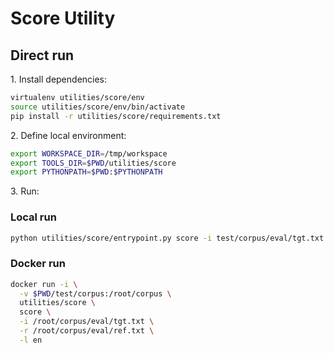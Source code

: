 # Score Utility

## Direct run

1\. Install dependencies:

```bash
virtualenv utilities/score/env
source utilities/score/env/bin/activate
pip install -r utilities/score/requirements.txt
```

2\. Define local environment:

```bash
export WORKSPACE_DIR=/tmp/workspace
export TOOLS_DIR=$PWD/utilities/score
export PYTHONPATH=$PWD:$PYTHONPATH
```

3\. Run:

### Local run

```bash
python utilities/score/entrypoint.py score -i test/corpus/eval/tgt.txt -r test/corpus/eval/ref.txt -l en
```

### Docker run

```bash
docker run -i \
  -v $PWD/test/corpus:/root/corpus \
  utilities/score \
  score \
  -i /root/corpus/eval/tgt.txt \
  -r /root/corpus/eval/ref.txt \
  -l en
```
